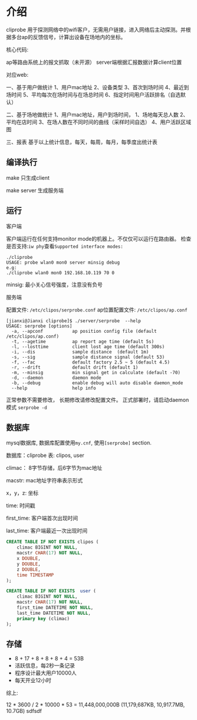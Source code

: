 介绍
=======

cliprobe 用于探测网络中的wifi客户，无需用户链接，进入网络后主动探测。并根据多台ap的反馈信号，计算出设备在场地内的坐标。

核心代码:

ap等路由系统上的报文抓取（未开源）
server端根据汇报数据计算client位置

对应web:

一、基于用户做统计
1、用户mac地址
2、设备类型
3、首次到场时间
4、最近到场时间
5、平均每次在场时间与在场总时间
6、指定时间用户活跃排名（自选默认）

二、基于场地做统计
1、用户mac地址，用户到场时间，
1、场地每天总人数
2、平均在店时间
3、在场人数在不同时间的曲线（采样时间自选）
4、用户活跃区域图

三、报表
基于以上统计信息，每天，每周，每月，每季度出统计表


编译执行
--------------------

make
只生成client

make server
生成服务端

运行
--------------------

客户端

客户端运行在任何支持monitor mode的机器上。不仅仅可以运行在路由器。
检查是否支持:`iw phy`查看`Supported interface modes:`

```
./cliprobe 
USAGE: probe wlan0 mon0 server minsig debug
e.g:
./cliprobe wlan0 mon0 192.168.10.119 70 0
```
minsig: 最小关心信号强度，注意没有负号

服务端

配置文件: `/etc/clipos/serprobe.conf`
ap位置配置文件: `/etc/clipos/ap.conf`

```
[jianxi@Jianxi cliprobe]$ ./server/serprobe  --help
USAGE: serprobe [options]
  -a, --apconf           ap position config file (default /etc/clipos/ap.conf)
  -t, --agetime          ap report age time (default 5s)
  -l, --losttime         client lost age time (default 300s)
  -i, --dis              sample distance  (default 1m)
  -s, --sig              sample distance signal (default 53)
  -f, --fac              default factory 2.5 ~ 5 (default 4.5)
  -r, --drift            default drift (default 1)
  -m, --minsig           min signal get in calculate (default -70)
  -d, --daemon           daemon mode
  -b, --debug            enable debug will auto disable daemon_mode
  --help                 help info
```

正常参数不需要修改， 长期修改请修改配置文件。
正式部署时，请启动daemon 模式 `serprobe -d`

数据库
-----------------------

mysql数据库, 数据库配置使用`my.cnf`, 使用`[serprobe]` section.

数据库：cliprobe 表: clipos, user

climac： 8字节存储，后6字节为mac地址

macstr: mac地址字符串表示形式

x，y，z: 坐标

time: 时间戳

first_time: 客户端首次出现时间

last_time: 客户端最近一次出现时间

```sql
CREATE TABLE IF NOT EXISTS clipos (
	climac BIGINT NOT NULL,
	macstr CHAR(17) NOT NULL, 
	x DOUBLE, 
	y DOUBLE, 
	z DOUBLE, 
	time TIMESTAMP
);

CREATE TABLE IF NOT EXISTS  user (
	climac BIGINT NOT NULL,
	macstr CHAR(17) NOT NULL,
	first_time DATETIME NOT NULL,
	last_time DATETIME NOT NULL,
	primary key (climac)
);
```

存储
------------

* 8 + 17 + 8 + 8 + 8 + 4 = 53B
* 活跃信息，每2秒一条记录
* 程序设计最大用户10000人
* 每天开业12小时

综上:

12 * 3600 / 2 * 10000 * 53 = 11,448,000,000B  (11,179,687KB, 10,917.7MB, 10.7GB)
sdfsdf
